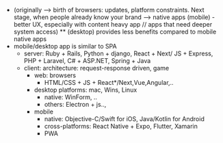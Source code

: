 - (originally --> birth of browsers: updates, platform constraints. Next stage, when people already know your brand --> native apps (mobile) - better UX, especially with content heavy app //  apps that need deeper system access) ** (desktop) provides less benefits compared to mobile native apps
- mobile/desktop app is similar to SPA
	- server: Ruby + Rails, Python + django, React + Next/ JS + Express, PHP + Laravel, C# + ASP.NET, Spring + Java
	- client: architecture: request-response driven, game
		- web: browsers
			- HTML/CSS + JS +  React*/Next,Vue,Angular,..
		- desktop platforms: mac, Wins, Linux
			- native: WinForm, ..
			- others: Electron + js..,
		- mobile
			- native:  Objective-C/Swift for iOS, Java/Kotlin for Android
			- cross-platforms: React Native + Expo, Flutter, Xamarin
			- PWA